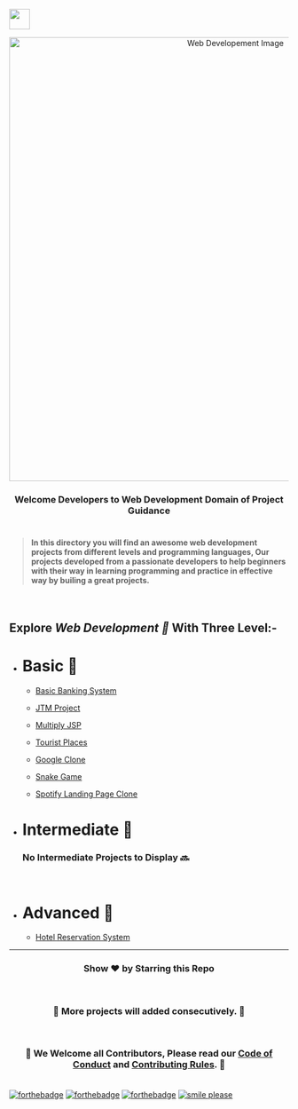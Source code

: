 <img align="center" height="37" src="https://img.shields.io/badge/ Web Developement- 💻-yellow.svg?&style=for-the-badge&logo=KushalDas&logoColor=blue" /> <br>

<p align="center"><img src="http://www.parzlogic.com/wp-content/uploads/2017/10/web-dev.jpg" alt="Web Developement Image" width=800px />
   <h3><p align="center"><strong>Welcome Developers to Web Development Domain of Project Guidance </strong></p>
</p></h3>

<h1></h1>

> <h4>In this directory you will find an awesome web development projects from different levels and programming languages, Our projects developed from a passionate developers to help beginners with their way in learning programming and practice in effective way by builing a great projects. </h4>

</br>

<h2> Explore <i>Web Development 🎯</i> With Three Level:-</h2>

- <h1>Basic 🚀 </h1>

  - [Basic Banking System](https://github.com/Kushal997-das/Project-Guidance/tree/main/Web%20Development/Basic/Basic%20Banking%20System)<br>

  - [JTM Project](https://github.com/Kushal997-das/Project-Guidance/tree/main/Web%20Development/Basic/JTM%20Project)<br>

  - [Multiply JSP](https://github.com/Kushal997-das/Project-Guidance/tree/main/Web%20Development/Basic/Multiply%20JSP)<br>
  
  - [Tourist Places](https://github.com/Kushal997-das/Project-Guidance/tree/main/Web%20Development/Basic/Tourist%20Places)<br>

  - [Google Clone](https://github.com/SamarpanCoder2002/Project-Guidance/tree/main/Web%20Development/Basic/Google%20Clone)<br>


  - [Snake Game](https://github.com/Rashmisingh-18/Project-Guidance/tree/main/Web%20Development/Basic/Snake%20Game)<br>

  - [Spotify Landing Page Clone](https://github.com/abhilipsasahoo03/Project-Guidance/tree/my-patch/Web%20Development%2FBasic%2FSpotify%20Landing%20Page%20Clone)<br>

- <h1>Intermediate 🚀</h1>
  <h3>No Intermediate Projects to Display 🔜</h3>
  <br>

- <h1>Advanced 🚀 </h1>

   - [Hotel Reservation System](https://github.com/Kushal997-das/Project-Guidance/tree/main/Web%20Development/Advanced/Hotel%20Reservation%20System) <br>
  

---

<h3> <p align="center">Show ❤️ by Starring this Repo</p> </h3> <br>

<h3> <p align="center"> 💌 More projects will added consecutively. 💌</p> </h3> <br>

### <p align="center"> 🎉 We Welcome all Contributors, Please read our [Code of Conduct](https://github.com/Kushal997-das/Project-Guidance/blob/main/CODE_OF_CONDUCT.md) and [Contributing Rules](https://github.com/Kushal997-das/Project-Guidance/blob/main/CONTRIBUTING.md). 🎉 <br> <br>

[![forthebadge](https://forthebadge.com/images/badges/built-by-developers.svg)](https://forthebadge.com)
[![forthebadge](https://forthebadge.com/images/badges/built-with-love.svg)](https://forthebadge.com)
[![forthebadge](https://forthebadge.com/images/badges/built-with-swag.svg)](https://forthebadge.com)
[![smile please](https://forthebadge.com/images/badges/makes-people-smile.svg)](https://github.com/Kushal997-das/)
